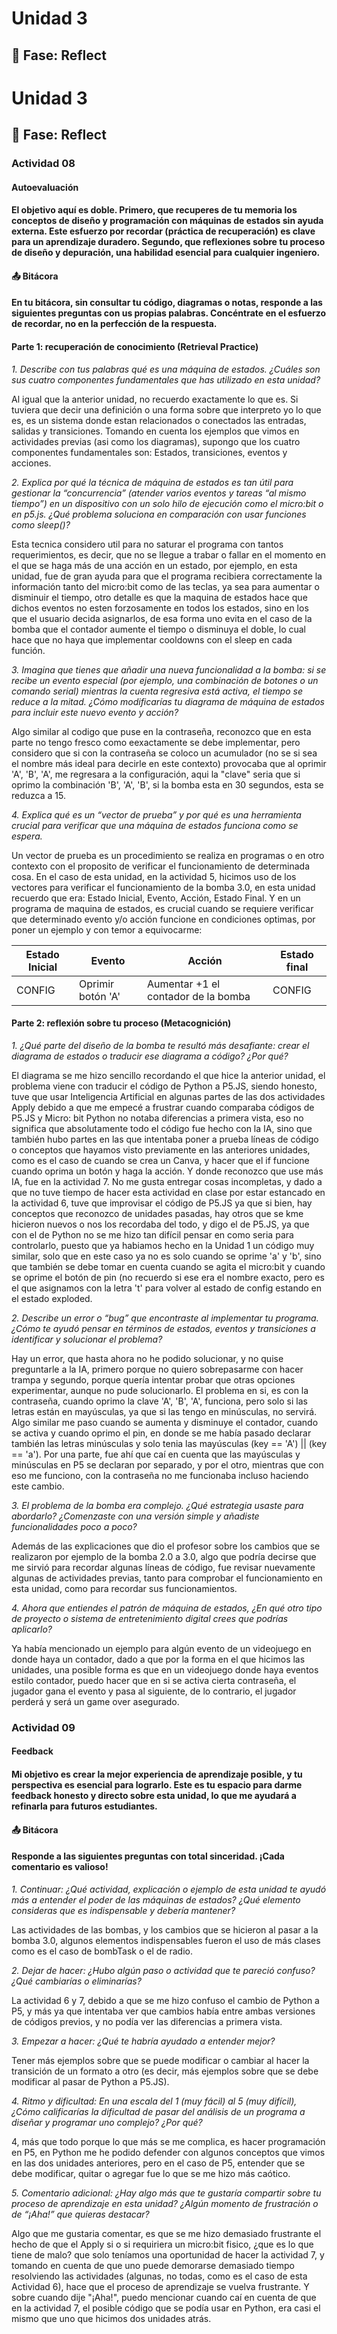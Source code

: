 # Unidad 3


## 🤔 Fase: Reflect

# Unidad 3


## 🤔 Fase: Reflect

### Actividad 08

#### Autoevaluación

#### El objetivo aquí es doble. Primero, que recuperes de tu memoria los conceptos de diseño y programación con máquinas de estados sin ayuda externa. Este esfuerzo por recordar (práctica de recuperación) es clave para un aprendizaje duradero. Segundo, que reflexiones sobre tu proceso de diseño y depuración, una habilidad esencial para cualquier ingeniero.

#### 📤 Bitácora

#### En tu bitácora, sin consultar tu código, diagramas o notas, responde a las siguientes preguntas con us propias palabras. Concéntrate en el esfuerzo de recordar, no en la perfección de la respuesta.

#### Parte 1: recuperación de conocimiento (Retrieval Practice)

*1. Describe con tus palabras qué es una máquina de estados. ¿Cuáles son sus cuatro componentes fundamentales que has utilizado en esta unidad?*

Al igual que la anterior unidad, no recuerdo exactamente lo que es. Si tuviera que decir una definición o una forma sobre que interpreto yo lo que es, es un sistema donde estan relacionados o conectados las entradas, salidas y transiciones. Tomando en cuenta los ejemplos que vimos en actividades previas (asi como los diagramas), supongo que los cuatro componentes fundamentales son: Estados, transiciones, eventos y acciones.

*2. Explica por qué la técnica de máquina de estados es tan útil para gestionar la “concurrencia” (atender varios eventos y tareas “al mismo tiempo”) en un dispositivo con un solo hilo de ejecución como el micro:bit o en p5.js. ¿Qué problema soluciona en comparación con usar funciones como sleep()?*

Esta tecnica considero util para no saturar el programa con tantos requerimientos, es decir, que no se llegue a trabar o fallar en el momento en el que se haga más de una acción en un estado, por ejemplo, en esta unidad, fue de gran ayuda para que el programa recibiera correctamente la información tanto del micro:bit como de las teclas, ya sea para aumentar o disminuir el tiempo, otro detalle es que la maquina de estados hace que dichos eventos no esten forzosamente en todos los estados, sino en los que el usuario decida asignarlos, de esa forma uno evita en el caso de la bomba que el contador aumente el tiempo o disminuya el doble, lo cual hace que no haya que implementar cooldowns con el sleep en cada función.
   
*3. Imagina que tienes que añadir una nueva funcionalidad a la bomba: si se recibe un evento especial (por ejemplo, una combinación de botones o un comando serial) mientras la cuenta regresiva está activa, el tiempo se reduce a la mitad. ¿Cómo modificarías tu diagrama de máquina de estados para incluir este nuevo evento y acción?*

Algo similar al codigo que puse en la contraseña, reconozco que en esta parte no tengo fresco como eexactamente se debe implementar, pero considero que si con la contraseña se coloco un acumulador (no se si sea el nombre más ideal para decirle en este contexto) provocaba que al oprimir 'A', 'B', 'A', me regresara a la configuración, aqui la "clave" seria que si oprimo la combinación 'B', 'A', 'B', si la bomba esta en 30 segundos, esta se reduzca a 15.
   
*4. Explica qué es un “vector de prueba” y por qué es una herramienta crucial para verificar que una máquina de estados funciona como se espera.*

Un vector de prueba es un procedimiento se realiza en programas o en otro contexto con el proposito de verificar el funcionamiento de determinada cosa. En el caso de esta unidad, en la actividad 5, hicimos uso de los vectores para verificar el funcionamiento de la bomba 3.0, en esta unidad recuerdo que era: Estado Inicial, Evento, Acción, Estado Final. 
Y en un programa de maquina de estados, es crucial cuando se requiere verificar que determinado evento y/o acción funcione en condiciones optimas, por poner un ejemplo y con temor a equivocarme:

| Estado Inicial | Evento | Acción | Estado final |
|----------------|----------------|----------------|----------------|
| CONFIG | Oprimir botón 'A' | Aumentar +1 el contador de la bomba | CONFIG |
   
#### Parte 2: reflexión sobre tu proceso (Metacognición)

*1. ¿Qué parte del diseño de la bomba te resultó más desafiante: crear el diagrama de estados o traducir ese diagrama a código? ¿Por qué?*

El diagrama se me hizo sencillo recordando el que hice la anterior unidad, el problema viene con traducir el código de Python a P5.JS, siendo honesto, tuve que usar Inteligencia Artificial en algunas partes de las dos actividades Apply debido a que me empecé a frustrar cuando comparaba códigos de P5.JS y Micro: bit Python no notaba diferencias a primera vista, eso no significa que absolutamente todo el código fue hecho con la IA, sino que también hubo partes en las que intentaba poner a prueba líneas de código o conceptos que hayamos visto previamente en las anteriores unidades, como es el caso de cuando se crea un Canva, y hacer que el if funcione cuando oprima un botón y haga la acción. Y donde reconozco que use más IA, fue en la actividad 7. No me gusta entregar cosas incompletas, y dado a que no tuve tiempo de hacer esta actividad en clase por estar estancado en la actividad 6, tuve que improvisar el código de P5.JS ya que si bien, hay conceptos que reconozco de unidades pasadas, hay otros que se kme hicieron nuevos o nos los recordaba del todo, y digo el de P5.JS, ya que con el de Python no se me hizo tan difícil pensar en como seria para controlarlo, puesto que ya habiamos hecho en la Unidad 1 un código muy similar, solo que en este caso ya no es solo cuando se oprime 'a' y 'b', sino que también se debe tomar en cuenta cuando se agita el micro:bit y cuando se oprime el botón de pin (no recuerdo si ese era el nombre exacto, pero es el que asignamos con la letra 't' para volver al estado de config estando en el estado exploded.
   
*2. Describe un error o “bug” que encontraste al implementar tu programa. ¿Cómo te ayudó pensar en términos de estados, eventos y transiciones a identificar y solucionar el problema?*

Hay un error, que hasta ahora no he podido solucionar, y no quise preguntarle a la IA, primero porque no quiero sobrepasarme con hacer trampa y segundo, porque quería intentar probar que otras opciones experimentar, aunque no pude solucionarlo. El problema en si, es con la contraseña, cuando oprimo la clave 'A', 'B', 'A', funciona, pero solo si las letras están en mayúsculas, ya que si las tengo en minúsculas, no servirá. Algo similar me paso cuando se aumenta y disminuye el contador, cuando se activa y cuando oprimo el pin, en donde se me había pasado declarar también las letras minúsculas y solo tenia las mayúsculas (key == 'A') || (key == 'a'). Por una parte, fue ahí que caí en cuenta que las mayúsculas y minúsculas en P5 se declaran por separado, y por el otro, mientras que con eso me funciono, con la contraseña no me funcionaba incluso haciendo este cambio.
   
*3. El problema de la bomba era complejo. ¿Qué estrategia usaste para abordarlo? ¿Comenzaste con una versión simple y añadiste funcionalidades poco a poco?*

Además de las explicaciones que dio el profesor sobre los cambios que se realizaron por ejemplo de la bomba 2.0 a 3.0, algo que podría decirse que me sirvió para recordar algunas líneas de código, fue revisar nuevamente algunas de actividades previas, tanto para comprobar el funcionamiento en esta unidad, como para recordar sus funcionamientos.
   
*4. Ahora que entiendes el patrón de máquina de estados, ¿En qué otro tipo de proyecto o sistema de entretenimiento digital crees que podrías aplicarlo?*

Ya había mencionado un ejemplo para algún evento de un videojuego en donde haya un contador, dado a que por la forma en el que hicimos las unidades, una posible forma es que en un videojuego donde haya eventos estilo contador, puedo hacer que en si se activa cierta contraseña, el jugador gana el evento y pasa al siguiente, de lo contrario, el jugador perderá y será un game over asegurado. 

### Actividad 09

#### Feedback

#### Mi objetivo es crear la mejor experiencia de aprendizaje posible, y tu perspectiva es esencial para lograrlo. Este es tu espacio para darme feedback honesto y directo sobre esta unidad, lo que me ayudará a refinarla para futuros estudiantes.

#### 📤 Bitácora

#### Responde a las siguientes preguntas con total sinceridad. ¡Cada comentario es valioso!

*1. Continuar: ¿Qué actividad, explicación o ejemplo de esta unidad te ayudó más a entender el poder de las máquinas de estados? ¿Qué elemento consideras que es indispensable y debería mantener?*

Las actividades de las bombas, y los cambios que se hicieron al pasar a la bomba 3.0, algunos elementos indispensables fueron el uso de más clases como es el caso de bombTask o el de radio.
   
*2. Dejar de hacer: ¿Hubo algún paso o actividad que te pareció confuso? ¿Qué cambiarías o eliminarías?*

La actividad 6 y 7, debido a que se me hizo confuso el cambio de Python a P5, y más ya que intentaba ver que cambios había entre ambas versiones de códigos previos, y no podía ver las diferencias a primera vista.
   
*3. Empezar a hacer: ¿Qué te habría ayudado a entender mejor?*

Tener más ejemplos sobre que se puede modificar o cambiar al hacer la transición de un formato a otro (es decir, más ejemplos sobre que se debe modificar al pasar de Python a P5.JS).
   
*4. Ritmo y dificultad: En una escala del 1 (muy fácil) al 5 (muy difícil), ¿Cómo calificarías la dificultad de pasar del análisis de un programa a diseñar y programar uno complejo? ¿Por qué?*

4, más que todo porque lo que más se me complica, es hacer programación en P5, en Python me he podido defender con algunos conceptos que vimos en las dos unidades anteriores, pero en el caso de P5, entender que se debe modificar, quitar o agregar fue lo que se me hizo más caótico.
   
*5. Comentario adicional: ¿Hay algo más que te gustaría compartir sobre tu proceso de aprendizaje en esta unidad? ¿Algún momento de frustración o de “¡Aha!” que quieras destacar?*

Algo que me gustaria comentar, es que se me hizo demasiado frustrante el hecho de que el Apply si o si requiriera un micro:bit fisico, ¿que es lo que tiene de malo? que solo teníamos una oportunidad de hacer la actividad 7, y tomando en cuenta de que uno puede demorarse demasiado tiempo resolviendo las actividades (algunas, no todas, como es el caso de esta Actividad 6), hace que el proceso de aprendizaje se vuelva frustrante. Y sobre cuando dije "¡Aha!", puedo mencionar cuando caí en cuenta de que en la actividad 7, el posible código que se podía usar en Python, era casi el mismo que uno que hicimos dos unidades atrás.



